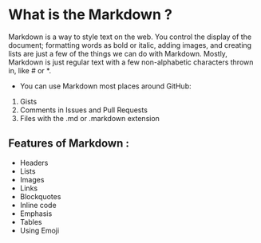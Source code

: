 # What is the Markdown ?

Markdown is a way to style text on the web. You control the display of the document; formatting words as bold or italic, adding images, and creating lists are just a few of the things we can do with Markdown. Mostly, Markdown is just regular text with a few non-alphabetic characters thrown in, like # or *.

* You can use Markdown most places around GitHub:

1. Gists 
2. Comments in Issues and Pull Requests 
3. Files with the .md or .markdown extension 

## Features of Markdown :
*  Headers
* Lists 
* Images 
* Links 
* Blockquotes 
* Inline code 
* Emphasis 
* Tables 
*  Using Emoji





